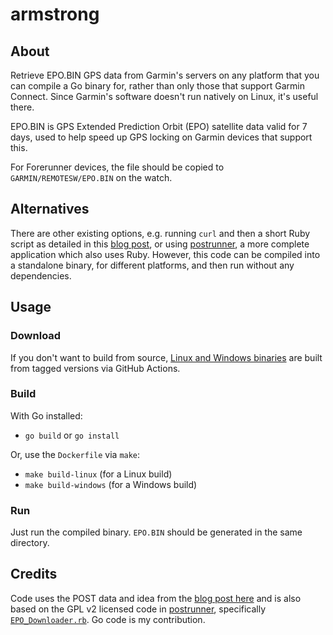 # armstrong

## About

Retrieve EPO.BIN GPS data from Garmin's servers on any platform that you
can compile a Go binary for, rather than only those that support Garmin
Connect. Since Garmin's software doesn't run natively on Linux, it's
useful there.

EPO.BIN is GPS Extended Prediction Orbit (EPO) satellite data valid for
7 days, used to help speed up GPS locking on Garmin devices that support
this.

For Forerunner devices, the file should be copied to
`GARMIN/REMOTESW/EPO.BIN` on the watch. 

## Alternatives

There are other existing options, e.g. running `curl` and then a short
Ruby script as detailed in this [blog
post](https://www.kluenter.de/garmin-ephemeris-files-and-linux/), or
using [postrunner](https://github.com/scrapper/postrunner), a more
complete application which also uses Ruby. However, this code can be
compiled into a standalone binary, for different platforms, and then run
without any dependencies.

## Usage

### Download

If you don't want to build from source, [Linux and Windows
binaries](https://github.com/StevenMaude/armstrong/releases) are built
from tagged versions via GitHub Actions.

### Build

With Go installed:

* `go build` or `go install`

Or, use the `Dockerfile` via `make`:

* `make build-linux` (for a Linux build)
* `make build-windows` (for a Windows build)

### Run

Just run the compiled binary. `EPO.BIN` should be generated
in the same directory.

## Credits

Code uses the POST data and idea from the [blog post
here](https://www.kluenter.de/garmin-ephemeris-files-and-linux/) and
is also based on the GPL v2 licensed code in
[postrunner](https://github.com/scrapper/postrunner), specifically
[`EPO_Downloader.rb`](https://github.com/scrapper/postrunner/blob/93b5fc82a4d8ef9c6587abdd43b2e91ea829cfda/lib/postrunner/EPO_Downloader.rb). Go code is my contribution.
